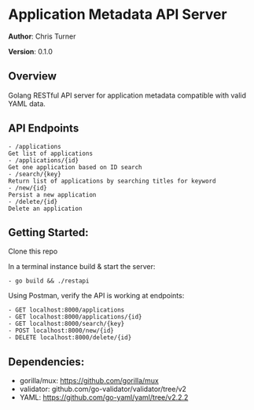 # Application Metadata API Server
**Author**: Chris Turner

**Version**: 0.1.0 

## Overview

Golang RESTful API server for application metadata compatible with valid YAML data. 

## API Endpoints

    - /applications
    Get list of applications
    - /applications/{id}
    Get one application based on ID search
    - /search/{key}
    Return list of applications by searching titles for keyword
    - /new/{id}
    Persist a new application
    - /delete/{id}
    Delete an application 

 ## Getting Started:
 Clone this repo

 In a terminal instance build & start the server:
    
    - go build && ./restapi

Using Postman, verify the API is working at endpoints:
    
    - GET localhost:8000/applications
    - GET localhost:8000/applications/{id}
    - GET localhost:8000/search/{key}
    - POST localhost:8000/new/{id} 
    - DELETE localhost:8000/delete/{id}

## Dependencies: 
 - gorilla/mux: https://github.com/gorilla/mux
 - validator:  github.com/go-validator/validator/tree/v2
 - YAML: https://github.com/go-yaml/yaml/tree/v2.2.2

